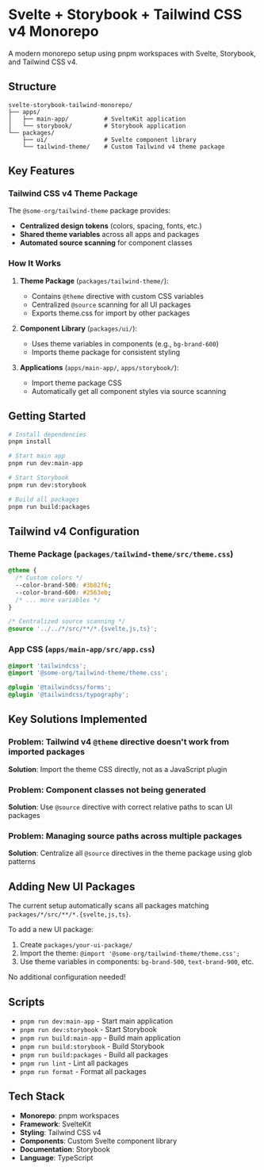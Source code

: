 # Svelte + Storybook + Tailwind CSS v4 Monorepo

A modern monorepo setup using pnpm workspaces with Svelte, Storybook, and Tailwind CSS v4.

## Structure

```
svelte-storybook-tailwind-monorepo/
├── apps/
│   ├── main-app/          # SvelteKit application
│   └── storybook/         # Storybook application  
└── packages/
    ├── ui/                # Svelte component library
    └── tailwind-theme/    # Custom Tailwind v4 theme package
```

## Key Features

### Tailwind CSS v4 Theme Package

The `@some-org/tailwind-theme` package provides:
- **Centralized design tokens** (colors, spacing, fonts, etc.)
- **Shared theme variables** across all apps and packages
- **Automated source scanning** for component classes

### How It Works

1. **Theme Package** (`packages/tailwind-theme/`):
   - Contains `@theme` directive with custom CSS variables
   - Centralized `@source` scanning for all UI packages
   - Exports theme.css for import by other packages

2. **Component Library** (`packages/ui/`):
   - Uses theme variables in components (e.g., `bg-brand-600`)
   - Imports theme package for consistent styling

3. **Applications** (`apps/main-app/`, `apps/storybook/`):
   - Import theme package CSS
   - Automatically get all component styles via source scanning

## Getting Started

```bash
# Install dependencies
pnpm install

# Start main app
pnpm run dev:main-app

# Start Storybook
pnpm run dev:storybook

# Build all packages
pnpm run build:packages
```

## Tailwind v4 Configuration

### Theme Package (`packages/tailwind-theme/src/theme.css`)

```css
@theme {
  /* Custom colors */
  --color-brand-500: #3b82f6;
  --color-brand-600: #2563eb;
  /* ... more variables */
}

/* Centralized source scanning */
@source '../../*/src/**/*.{svelte,js,ts}';
```

### App CSS (`apps/main-app/src/app.css`)

```css
@import 'tailwindcss';
@import '@some-org/tailwind-theme/theme.css';

@plugin '@tailwindcss/forms';
@plugin '@tailwindcss/typography';
```

## Key Solutions Implemented

### Problem: Tailwind v4 `@theme` directive doesn't work from imported packages
**Solution**: Import the theme CSS directly, not as a JavaScript plugin

### Problem: Component classes not being generated
**Solution**: Use `@source` directive with correct relative paths to scan UI packages

### Problem: Managing source paths across multiple packages  
**Solution**: Centralize all `@source` directives in the theme package using glob patterns

## Adding New UI Packages

The current setup automatically scans all packages matching `packages/*/src/**/*.{svelte,js,ts}`.

To add a new UI package:
1. Create `packages/your-ui-package/`
2. Import the theme: `@import '@some-org/tailwind-theme/theme.css';`
3. Use theme variables in components: `bg-brand-500`, `text-brand-900`, etc.

No additional configuration needed!

## Scripts

- `pnpm run dev:main-app` - Start main application
- `pnpm run dev:storybook` - Start Storybook
- `pnpm run build:main-app` - Build main application  
- `pnpm run build:storybook` - Build Storybook
- `pnpm run build:packages` - Build all packages
- `pnpm run lint` - Lint all packages
- `pnpm run format` - Format all packages

## Tech Stack

- **Monorepo**: pnpm workspaces
- **Framework**: SvelteKit
- **Styling**: Tailwind CSS v4
- **Components**: Custom Svelte component library
- **Documentation**: Storybook
- **Language**: TypeScript